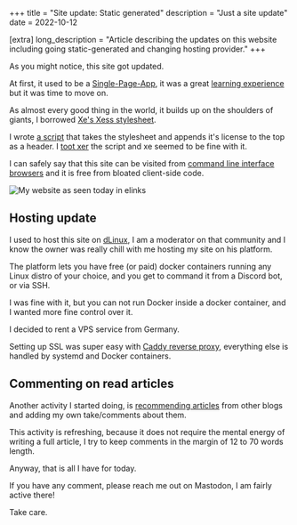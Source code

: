 +++
title = "Site update: Static generated"
description = "Just a site update"
date = 2022-10-12

[extra]
long_description = "Article describing the updates on this website including going static-generated and changing hosting provider."
+++

As you might notice, this site got updated.

At first, it used to be a [Single-Page-App](https://en.wikipedia.org/wiki/Single-page_application), it was a great [learning experience](https://lucdev.net/blog/20220928-hello-world) but it was time to move on.

As almost every good thing in the world, it builds up on the shoulders of giants, I borrowed [Xe's Xess stylesheet](https://github.com/Xe/Xess).

I wrote [a script](https://github.com/lucrnz/site/blob/6a41fbb57b8009bc56a8cd8360de752078c716a7/_scripts/getXess.ts) that takes the stylesheet and appends it's license to the top as a header. I [toot xer](https://mas.to/web/@lucie/109111066446735090) the script and xe seemed to be fine with it.

I can safely say that this site can be visited from [command line interface browsers](https://wiki.archlinux.org/title/list_of_applications#Console) and it is free from bloated client-side code.

![My website as seen today in elinks](/images/2022-10-12_lucdev_elinks.png)


## Hosting update

I used to host this site on [dLinux](https://discord-linux.com/), I am a moderator on that community and I know the owner was really chill with me hosting my site on his platform.

The platform lets you have free (or paid) docker containers running any Linux distro of your choice, and you get to command it from a Discord bot, or via SSH.

I was fine with it, but you can not run Docker inside a docker container, and I wanted more fine control over it.

I decided to rent a VPS service from Germany.

Setting up SSL was super easy with [Caddy reverse proxy](https://caddyserver.com/), everything else is handled by systemd and Docker containers.

## Commenting on read articles

Another activity I started doing, is [recommending articles](https://lucdev.net/read) from other blogs and adding my own take/comments about them.

This activity is refreshing, because it does not require the mental energy of writing a full article, I try to keep comments in the margin of 12 to 70 words length.

Anyway, that is all I have for today.

If you have any comment, please reach me out on Mastodon, I am fairly active there!

Take care.
